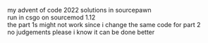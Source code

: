 my advent of code 2022 solutions in sourcepawn  
run in csgo on sourcemod 1.12  
the part 1s might not work since i change the same code for part 2  
no judgements please i know it can be done better
